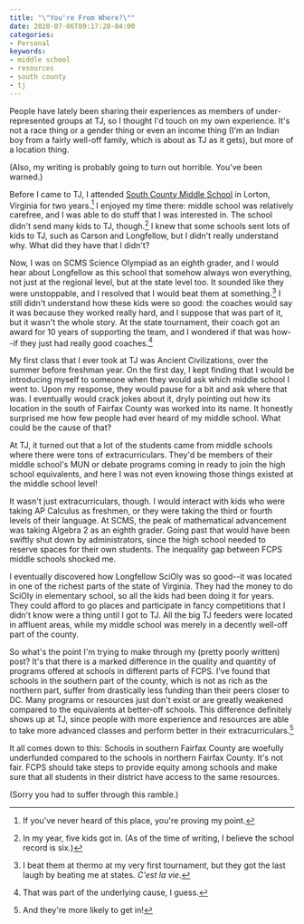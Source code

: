 ```yaml
---
title: "\"You're From Where?\""
date: 2020-07-06T09:17:20-04:00
categories:
- Personal
keywords:
- middle school
- resources
- south county
- tj
---
```

People have lately been sharing their experiences as members of under-represented groups at TJ, so I thought I\'d touch on my own experience. It\'s not a race thing or a gender thing or even an income thing (I\'m an Indian boy from a fairly well-off family, which is about as TJ as it gets), but more of a location thing.

(Also, my writing is probably going to turn out horrible. You\'ve been warned.)

Before I came to TJ, I attended [South County Middle School](https://southcountyms.fcps.edu) in Lorton, Virginia for two years.[^1] I enjoyed my time there: middle school was relatively carefree, and I was able to do stuff that I was interested in. The school didn\'t send many kids to TJ, though.[^2] I knew that some schools sent lots of kids to TJ, such as Carson and Longfellow, but I didn\'t really understand why. What did they have that I didn\'t?

[^1]: If you\'ve never heard of this place, you\'re proving my point.
[^2]: In my year, five kids got in. (As of the time of writing, I believe the school record is six.)

Now, I was on SCMS Science Olympiad as an eighth grader, and I would hear about Longfellow as this school that somehow always won everything, not just at the regional level, but at the state level too. It sounded like they were unstoppable, and I resolved that I would beat them at something.[^3] I still didn\'t understand how these kids were so good: the coaches would say it was because they worked really hard, and I suppose that was part of it, but it wasn\'t the whole story. At the state tournament, their coach got an award for 10 years of supporting the team, and I wondered if that was how--if they just had really good coaches.[^4]

[^3]: I beat them at thermo at my very first tournament, but they got the last laugh by beating me at states. *C\'est la vie*.
[^4]: That was part of the underlying cause, I guess.

My first class that I ever took at TJ was Ancient Civilizations, over the summer before freshman year. On the first day, I kept finding that I would be introducing myself to someone when they would ask which middle school I went to. Upon my response, they would pause for a bit and ask where that was. I eventually would crack jokes about it, dryly pointing out how its location in the south of Fairfax County was worked into its name. It honestly surprised me how few people had ever heard of my middle school. What could be the cause of that?

At TJ, it turned out that a lot of the students came from middle schools where there were tons of extracurriculars. They\'d be members of their middle school\'s MUN or debate programs coming in ready to join the high school equivalents, and here I was not even knowing those things existed at the middle school level!

It wasn\'t just extracurriculars, though. I would interact with kids who were taking AP Calculus as freshmen, or they were taking the third or fourth levels of their language. At SCMS, the peak of mathematical advancement was taking Algebra 2 as an eighth grader. Going past that would have been swiftly shut down by administrators, since the high school needed to reserve spaces for their own students. The inequality gap between FCPS middle schools shocked me.

I eventually discovered how Longfellow SciOly was so good--it was located in one of the richest parts of the state of Virginia. They had the money to do SciOly in elementary school, so all the kids had been doing it for years. They could afford to go places and participate in fancy competitions that I didn\'t know were a thing until I got to TJ. All the big TJ feeders were located in affluent areas, while my middle school was merely in a decently well-off part of the county.

So what\'s the point I\'m trying to make through my (pretty poorly written) post? It\'s that there is a marked difference in the quality and quantity of programs offered at schools in different parts of FCPS. I\'ve found that schools in the southern part of the county, which is not as rich as the northern part, suffer from drastically less funding than their peers closer to DC. Many programs or resources just don\'t exist or are greatly weakened compared to the equivalents at better-off schools. This difference definitely shows up at TJ, since people with more experience and resources are able to take more advanced classes and perform better in their extracurriculars.[^5]

[^5]: And they\'re more likely to get in!

It all comes down to this: Schools in southern Fairfax County are woefully underfunded compared to the schools in northern Fairfax County. It\'s not fair. FCPS should take steps to provide equity among schools and make sure that all students in their district have access to the same resources.

(Sorry you had to suffer through this ramble.)
